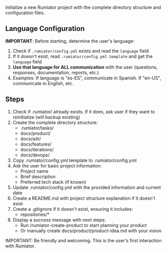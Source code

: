 Initialize a new Rumiator project with the complete directory structure and configuration files.

## Language Configuration
**IMPORTANT**: Before starting, determine the user's language:
1. Check if `.rumiator/config.yml` exists and read the `language` field
2. If it doesn't exist, read `.rumiator/config.yml.template` and get the `language` field
3. **Use that language for ALL communication** with the user (questions, responses, documentation, reports, etc.)
4. Examples: If language is "es-ES", communicate in Spanish. If "en-US", communicate in English, etc.

## Steps

1. Check if .rumiator/ already exists. If it does, ask user if they want to reinitialize (will backup existing)
2. Create the complete directory structure:
   - .rumiator/tasks/
   - docs/product/
   - docs/adr/
   - docs/features/
   - docs/iterations/
   - docs/devops/
3. Copy .rumiator/config.yml.template to .rumiator/config.yml
4. Ask the user for basic project information:
   - Project name
   - Brief description
   - Preferred tech stack (if known)
5. Update .rumiator/config.yml with the provided information and current date
6. Create a README.md with project structure explanation if it doesn't exist
7. Create a .gitignore if it doesn't exist, ensuring it includes:
   - repositories/*
8. Display a success message with next steps:
   - Run /rumiator-create-product to start planning your product
   - Or manually create docs/product/product-idea.md with your vision

IMPORTANT: Be friendly and welcoming. This is the user's first interaction with Rumiator.
